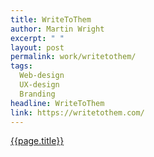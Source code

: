 ```yaml
---
title: WriteToThem
author: Martin Wright
excerpt: " "
layout: post
permalink: work/writetothem/
tags:
  Web-design
  UX-design
  Branding
headline: WriteToThem
link: https://writetothem.com/
---
```

[{{page.title}}]({{page.link}})